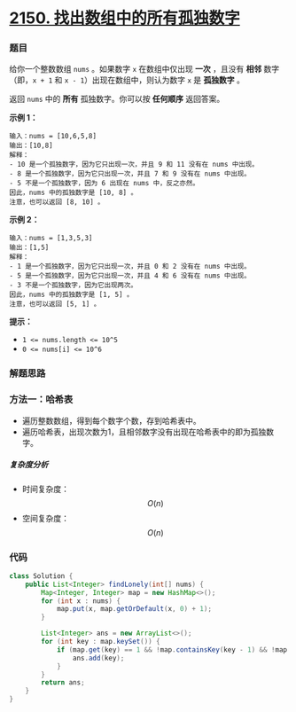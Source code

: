 # [2150. 找出数组中的所有孤独数字](https://leetcode-cn.com/problems/find-all-lonely-numbers-in-the-array/)

### 题目

给你一个整数数组 `nums` 。如果数字 `x` 在数组中仅出现 **一次** ，且没有 **相邻** 数字（即，`x + 1` 和 `x - 1`）出现在数组中，则认为数字 `x` 是 **孤独数字** 。

返回 `nums` 中的 **所有** 孤独数字。你可以按 **任何顺序** 返回答案。

 

**示例 1：**

```
输入：nums = [10,6,5,8]
输出：[10,8]
解释：
- 10 是一个孤独数字，因为它只出现一次，并且 9 和 11 没有在 nums 中出现。
- 8 是一个孤独数字，因为它只出现一次，并且 7 和 9 没有在 nums 中出现。
- 5 不是一个孤独数字，因为 6 出现在 nums 中，反之亦然。
因此，nums 中的孤独数字是 [10, 8] 。
注意，也可以返回 [8, 10] 。
```

**示例 2：**

```
输入：nums = [1,3,5,3]
输出：[1,5]
解释：
- 1 是一个孤独数字，因为它只出现一次，并且 0 和 2 没有在 nums 中出现。
- 5 是一个孤独数字，因为它只出现一次，并且 4 和 6 没有在 nums 中出现。
- 3 不是一个孤独数字，因为它出现两次。
因此，nums 中的孤独数字是 [1, 5] 。
注意，也可以返回 [5, 1] 。
```

 

**提示：**

- `1 <= nums.length <= 10^5`
- `0 <= nums[i] <= 10^6`

### 解题思路

### 方法一：哈希表

- 遍历整数数组，得到每个数字个数，存到哈希表中。
- 遍历哈希表，出现次数为1，且相邻数字没有出现在哈希表中的即为孤独数字。

##### 复杂度分析

- 时间复杂度：$$ O(n) $$
- 空间复杂度：$$ O(n) $$

### 代码

```java
class Solution {
    public List<Integer> findLonely(int[] nums) {
        Map<Integer, Integer> map = new HashMap<>();
        for (int x : nums) {
            map.put(x, map.getOrDefault(x, 0) + 1);
        }

        List<Integer> ans = new ArrayList<>();
        for (int key : map.keySet()) {
            if (map.get(key) == 1 && !map.containsKey(key - 1) && !map.containsKey(key + 1)) {
                ans.add(key);
            }
        }
        return ans;
    }
}
```

